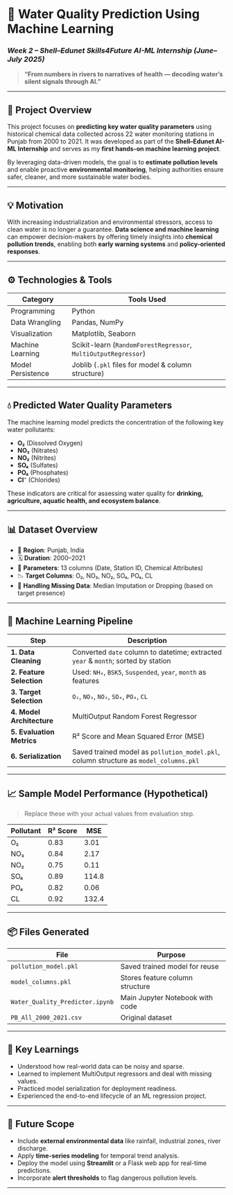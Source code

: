 
# 🌊 Water Quality Prediction Using Machine Learning

### *Week 2 – Shell–Edunet Skills4Future AI-ML Internship (June–July 2025)*

> **“From numbers in rivers to narratives of health — decoding water’s silent signals through AI.”**

---

## 📌 Project Overview

This project focuses on **predicting key water quality parameters** using historical chemical data collected across 22 water monitoring stations in Punjab from 2000 to 2021. It was developed as part of the **Shell–Edunet AI-ML Internship** and serves as my **first hands-on machine learning project**.

By leveraging data-driven models, the goal is to **estimate pollution levels** and enable proactive **environmental monitoring**, helping authorities ensure safer, cleaner, and more sustainable water bodies.

---

## 💡 Motivation

With increasing industrialization and environmental stressors, access to clean water is no longer a guarantee. **Data science and machine learning** can empower decision-makers by offering timely insights into **chemical pollution trends**, enabling both **early warning systems** and **policy-oriented responses**.

---

## ⚙️ Technologies & Tools

| Category          | Tools Used                                                     |
| ----------------- | -------------------------------------------------------------- |
| Programming       | Python                                                         |
| Data Wrangling    | Pandas, NumPy                                                  |
| Visualization     | Matplotlib, Seaborn                                            |
| Machine Learning  | Scikit-learn (`RandomForestRegressor`, `MultiOutputRegressor`) |
| Model Persistence | Joblib (`.pkl` files for model & column structure)             |

---

## 💧 Predicted Water Quality Parameters

The machine learning model predicts the concentration of the following key water pollutants:

* **O₂** (Dissolved Oxygen)
* **NO₃** (Nitrates)
* **NO₂** (Nitrites)
* **SO₄** (Sulfates)
* **PO₄** (Phosphates)
* **Cl⁻** (Chlorides)

These indicators are critical for assessing water quality for **drinking, agriculture, aquatic health, and ecosystem balance**.

---

## 📊 Dataset Overview

* 📍 **Region**: Punjab, India
* 🗓️ **Duration**: 2000–2021
* 🧪 **Parameters**: 13 columns (Date, Station ID, Chemical Attributes)
* 📉 **Target Columns**: O₂, NO₃, NO₂, SO₄, PO₄, CL
* 🔄 **Handling Missing Data**: Median Imputation or Dropping (based on target presence)

---

## 🤖 Machine Learning Pipeline

| Step                      | Description                                                                           |
| ------------------------- | ------------------------------------------------------------------------------------- |
| **1. Data Cleaning**      | Converted `date` column to datetime; extracted `year` & `month`; sorted by station    |
| **2. Feature Selection**  | Used: `NH₄`, `BSK5`, `Suspended`, `year`, `month` as features                         |
| **3. Target Selection**   | `O₂`, `NO₃`, `NO₂`, `SO₄`, `PO₄`, `CL`                                                |
| **4. Model Architecture** | MultiOutput Random Forest Regressor                                                   |
| **5. Evaluation Metrics** | R² Score and Mean Squared Error (MSE)                                                 |
| **6. Serialization**      | Saved trained model as `pollution_model.pkl`, column structure as `model_columns.pkl` |

---

## 📈 Sample Model Performance (Hypothetical)

> Replace these with your actual values from evaluation step.

| Pollutant | R² Score | MSE   |
| --------- | -------- | ----- |
| O₂        | 0.83     | 3.01  |
| NO₃       | 0.84     | 2.17  |
| NO₂       | 0.75     | 0.11  |
| SO₄       | 0.89     | 114.8 |
| PO₄       | 0.82     | 0.06  |
| CL        | 0.92     | 132.4 |

---

## 📦 Files Generated

| File                            | Purpose                         |
| ------------------------------- | ------------------------------- |
| `pollution_model.pkl`           | Saved trained model for reuse   |
| `model_columns.pkl`             | Stores feature column structure |
| `Water_Quality_Predictor.ipynb` | Main Jupyter Notebook with code |
| `PB_All_2000_2021.csv`          | Original dataset                |

---

## 🚀 Key Learnings

* Understood how real-world data can be noisy and sparse.
* Learned to implement MultiOutput regressors and deal with missing values.
* Practiced model serialization for deployment readiness.
* Experienced the end-to-end lifecycle of an ML regression project.

---

## 🔮 Future Scope

* Include **external environmental data** like rainfall, industrial zones, river discharge.
* Apply **time-series modeling** for temporal trend analysis.
* Deploy the model using **Streamlit** or a Flask web app for real-time predictions.
* Incorporate **alert thresholds** to flag dangerous pollution levels.

---
